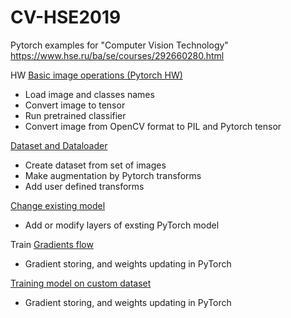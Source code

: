# CV-HSE2019
Pytorch examples for "Computer Vision Technology"
https://www.hse.ru/ba/se/courses/292660280.html

HW
[Basic image operations (Pytorch HW)](/helloworld/HelloWorld.ipynb)

- Load image and classes names
- Convert image to tensor
- Run pretrained classifier
- Convert image from OpenCV format to PIL and Pytorch tensor

[Dataset and Dataloader](helloworld/Dataset_and_Dataloader.ipynb)
- Create dataset from set of images
- Make augmentation by Pytorch transforms
- Add user defined transforms

[Change existing model](helloworld/Change_model_structure.ipynb)
- Add or modify layers of exsting PyTorch model 

Train
[Gradients flow](train/Understanding_grads.ipynb)
- Gradient storing, and weights updating in PyTorch

[Training model on custom dataset](train/Understanding_grads.ipynb)
- Gradient storing, and weights updating in PyTorch





